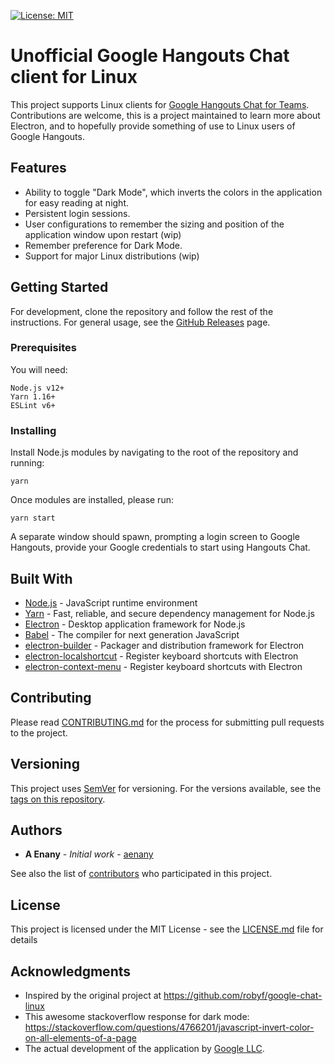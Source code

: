 [![License: MIT](https://img.shields.io/badge/License-MIT-yellow.svg)](https://opensource.org/licenses/MIT)

# Unofficial Google Hangouts Chat client for Linux

This project supports Linux clients for [Google Hangouts Chat for Teams](https://gsuite.google.com/products/chat/). Contributions are welcome, this is a project maintained to learn more about Electron, and to hopefully provide something of use to Linux users of Google Hangouts.

## Features

* Ability to toggle "Dark Mode", which inverts the colors in the application for easy reading at night.
* Persistent login sessions.
* User configurations to remember the sizing and position of the application window upon restart (wip)
* Remember preference for Dark Mode.
* Support for major Linux distributions (wip)

## Getting Started

For development, clone the repository and follow the rest of the instructions. For general usage, see the [GitHub Releases](https://github.com/aenany/google-hangouts-chat-linux/releases) page.

### Prerequisites

You will need:

```
Node.js v12+
Yarn 1.16+
ESLint v6+
```

### Installing

Install Node.js modules by navigating to the root of the repository and running:

```
yarn
```

Once modules are installed, please run:

```
yarn start
```

A separate window should spawn, prompting a login screen to Google Hangouts, provide your Google credentials to start using Hangouts Chat.

<!-- 
## Running the tests

TBD.

## Deployment

TBD. -->

## Built With

* [Node.js](https://nodejs.org) - JavaScript runtime environment
* [Yarn](https://yarnpkg.com/en/) - Fast, reliable, and secure dependency management for Node.js
* [Electron](https://electronjs.org/) - Desktop application framework for Node.js
* [Babel](https://babeljs.io/) - The compiler for next generation JavaScript
* [electron-builder](https://www.electron.build/) - Packager and distribution framework for Electron
* [electron-localshortcut](https://www.npmjs.com/package/electron-localshortcut) - Register keyboard shortcuts with Electron
* [electron-context-menu](https://www.npmjs.com/package/electron-localshortcut) - Register keyboard shortcuts with Electron

## Contributing

Please read [CONTRIBUTING.md](https://github.com/aenany/google-hangouts-chat-linux/CONTRIBUTING.md) for the process for submitting pull requests to the project.

## Versioning

This project uses [SemVer](http://semver.org/) for versioning. For the versions available, see the [tags on this repository](https://github.com/aenany/google-hangouts-chat-linux/project/tags). 

## Authors

* **A Enany** - *Initial work* - [aenany](https://github.com/aenany)

See also the list of [contributors](https://github.com/aenany/google-hangouts-chat-linux/contributors) who participated in this project.

## License

This project is licensed under the MIT License - see the [LICENSE.md](LICENSE.md) file for details

## Acknowledgments

* Inspired by the original project at https://github.com/robyf/google-chat-linux
* This awesome stackoverflow response for dark mode: https://stackoverflow.com/questions/4766201/javascript-invert-color-on-all-elements-of-a-page
* The actual development of the application by [Google LLC](https://about.google/intl/).
